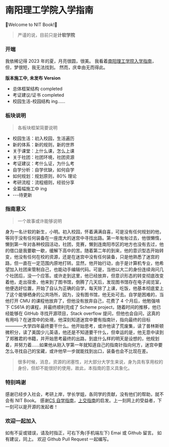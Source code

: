# 南阳理工学院入学指南

🥳Welcome to NIT Book!🥳

> 严谨的说，目前只是**计软学院**

### 开端

我依稀记得 2023 年的夏，月亮很圆，很美。
我看着[南阳理工学院入学指南](https://cn.bing.com/search?q=%E5%8D%97%E9%98%B3%E7%90%86%E5%B7%A5%E5%85%A5%E5%AD%A6%E6%8C%87%E5%8D%97)，
但，梦很短，我无法找到。
然而，庆幸由无而得此。

**版本施工中, 未发布 Version**

- 总体框架结构 completed
- 考证建议/证书 completed
- 校园生活-校园结构 ing……

### 板块说明

> 各板块框架简要说明

- 校园生活：初入校园，生活遍历
- 新的体系：新的规则，新的世界
- 关于课堂：上什么课，怎么上课
- 关于社团：社团环境，社团资源
- 考证建议：考什么证，为什么考
- 自学分析：自学优缺，如何自学
- 如何规划：规划原则，80% 理论
- 考研流程：流程细则，经验分享
- 全篇幅施工中 ing
- ---待更新

### 指南意义

> 一个故事或许能够说明

身为一名计软的新生，小明。初入校园，怀着满满自喜，可是没有任何规划的他，等同于没有任何装备在一座庞大的迷宫中寻找出路。第一年匆匆过去，他很懒惰，懒到第一年对各种校园活动，社团，竞赛，懒到连南阳市区的地方也没有去过，他的借口是我要歇一歇，缓解下高中的苦。随着第二年的到来，他的意识型态开始转变，他没有任何在校的资源，还是在迷宫中没有任何装备，只是他熟悉了迷宫的路，但一直在一定范围内原地打转。显然，他开始行动，由于是计算机专业，他希望加入社团来管制自己，也能动手编辑代码。可是，当他以大二的身份连续询问几个社团后，没一个应答。或许走到这里，他已经放弃，但意识形态的转变彻底改变着他，走出宿舍，他来到了图书馆，倒腾了几天后，发现图书馆存在电子阅览室，他便选好位置，开始了自认为正确的自学，每天除了上课，吃饭，他基本彻底爱上了这个能够栖身的公共场所，因为，没有图书馆，他无处可去。自学是困难的，当他打开 CMU 的课程他放弃了，但他没有放弃自己，花费了 4 个月后，他勉强啃下 CS61A 的课程，并最终顺利完成了 Scheme project，随着时间的推移，他已经能够在 GitHub 寻找开源项目，Stack overflow 提问，但他也会自问，这真的有用吗？在迷宫中的处境，他深刻知道迷宫中要有指南针，指向最终的目标————大学四年最终要干什么。他开始思考，或许他读了荒废集，读了普林斯顿微积分，读了美国少儿英语，他还是不知道要干什么，但幸运的是，他无意中读到了郑雅君的书籍，并开始思考最终的出路，到底什么样的明天是设想的，他规划着，并努力着……如果他从刚入学第一年就知道自己的指南针指向何方，迷宫中要怎么寻找自己的宝藏，或许他早一步就能找到出口，装备也会不比现在差。

> 很多时候，消息，资源的闭塞性，对大部分大学生来说，身为具有享用权的身份，但却不能很好的使用，故此，本指南的意义具象化。

### 特别鸣谢

感谢已经步入社会，考研上岸，学长学姐，各同学的贡献，没有他们的帮助，就不会有 NIT Book。
感谢[CS 自学指南](https://csdiy.wiki/)，[上交指南](https://survivesjtu.gitbook.io/survivesjtumanual)的启发。上一刻网上的受益者，下一刻可以是开源的发起者！

### 欢迎一起加入

如有不妥或错误，请及时指正，可右下角(手机端左下) Emai 或 Github 留言。
如有建议，同上。
欢迎 Github Pull Request 一起编写。
